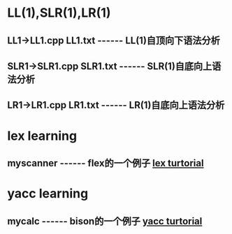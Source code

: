 # LL(1),SLR(1),LR(1)

## LL1->LL1.cpp  LL1.txt  ------ LL(1)自顶向下语法分析

## SLR1->SLR1.cpp SLR1.txt ------ SLR(1)自底向上语法分析

## LR1->LR1.cpp  LR1.txt  ------ LR(1)自底向上语法分析

# lex learning

## myscanner ------ flex的一个例子 [lex turtorial](https://www.youtube.com/watch?v=54bo1qaHAfk "lex turtorial")

# yacc learning

## mycalc ------ bison的一个例子 [yacc turtorial](https://www.youtube.com/watch?v=__-wUHG2rfM "yacc turtorial")